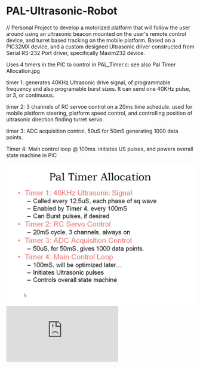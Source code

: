 # PAL-Ultrasonic-Robot

// Personal Project to develop a motorized platform that will follow the user around using an ultrasonic beacon mounted on the user's remote control device, and turret based tracking on the mobile platform.
Based on a PIC32MX device, and a custom designed Ultrasonic driver constructed from Serial RS-232 Port driver, specifically Maxim232 device.

Uses 4 timers in the PIC to control in PAL_Timer.c:
see also Pal Timer Allocation.jpg

timer 1: generates 40KHz Ultrasonic drive signal, of programmable frequency and also programable burst sizes. It can send one 40KHz pulse, or 3, or continuous.

timer 2: 3 channels of RC servoe control on a 20ms time schedule. used for mobile platform steering, platform speed control, and controlling position of ultrasonic direction finding turret servo.

timer 3: ADC acquisition control, 50uS for 50mS generating 1000 data points.

Timer 4: Main control loop @ 100ms. initiates US pulses, and powers overall state machine in PIC

![PalTimerAllocation](https://raw.githubusercontent.com/mcecere/PAL-Ultrasonic-Robot/master/Pal_Timer_Allocation.jpg)
![Pal Block Diagram ](https://raw.githubusercontent.com/mcecere/PAL-Ultrasonic-Robot/master/Pal_System_Block_Diagram.pdf)


